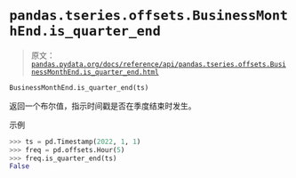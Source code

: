 # `pandas.tseries.offsets.BusinessMonthEnd.is_quarter_end`

> 原文：[`pandas.pydata.org/docs/reference/api/pandas.tseries.offsets.BusinessMonthEnd.is_quarter_end.html`](https://pandas.pydata.org/docs/reference/api/pandas.tseries.offsets.BusinessMonthEnd.is_quarter_end.html)

```py
BusinessMonthEnd.is_quarter_end(ts)
```

返回一个布尔值，指示时间戳是否在季度结束时发生。

示例

```py
>>> ts = pd.Timestamp(2022, 1, 1)
>>> freq = pd.offsets.Hour(5)
>>> freq.is_quarter_end(ts)
False 
```
